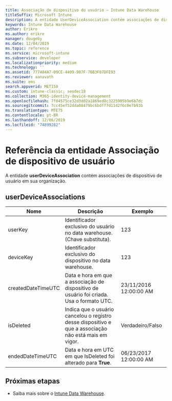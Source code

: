 ```yaml
---
title: Associação de dispositivo do usuário – Intune Data Warehouse
titleSuffix: Microsoft Intune
description: A entidade UserDeviceAssociation contém associações de dispositivo de usuário em sua organização.
keywords: Intune Data Warehouse
author: Erikre
ms.author: erikre
manager: dougeby
ms.date: 12/04/2019
ms.topic: reference
ms.service: microsoft-intune
ms.subservice: developer
ms.localizationpriority: medium
ms.technology: ''
ms.assetid: 777484A7-09CE-4409-987F-76B3F87DFE93
ms.reviewer: aanavath
ms.suite: ems
search.appverid: MET150
ms.custom: intune-classic; seodec18
ms.collection: M365-identity-device-management
ms.openlocfilehash: 7f04575ce32d3d02a1869ed8c3225905b9e6b7dc
ms.sourcegitcommit: 7cc45ef52dda08479bc6bdff7d11d2f6c0e7b93b
ms.translationtype: MTE75
ms.contentlocale: pt-BR
ms.lasthandoff: 12/06/2019
ms.locfileid: "74899282"
---
```

# <a name="reference-for-user-device-association-entity"></a>Referência da entidade Associação de dispositivo de usuário

A entidade **userDeviceAssociation** contém associações de dispositivo de usuário em sua organização.

## <a name="userdeviceassociations"></a>userDeviceAssociations


|        Nome        |                                           Descrição                                            |        Exemplo         |
|--------------------|--------------------------------------------------------------------------------------------------|------------------------|
|      userKey       |              Identificador exclusivo do usuário no data warehouse. (Chave substituta).               |          123           |
|     deviceKey      |                      Identificador exclusivo do dispositivo no data warehouse.                      |          123           |
| createdDateTimeUTC |           Data e hora em que a associação de dispositivo de usuário foi criada. Usa o formato UTC.           | 23/11/2016 12:00:00 AM |
|     isDeleted      | Indica que o usuário cancelou o registro desse dispositivo e que a associação não está mais em vigor. |       Verdadeiro/Falso       |
|  endedDateTimeUTC  |              Data e hora em UTC em que IsDeleted foi alterado para <strong>True</strong>.               | 06/23/2017 12:00:00 AM |

## <a name="next-steps"></a>Próximas etapas

- Saiba mais sobre o [Intune Data Warehouse](../reports-nav-create-intune-reports.md).
